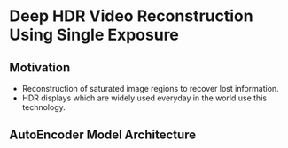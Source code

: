 # Deep HDR Video Reconstruction Using Single Exposure

## Motivation
- Reconstruction of saturated image regions to recover lost information.
- HDR displays which are widely used everyday in the world use this technology.

## AutoEncoder Model Architecture

 
